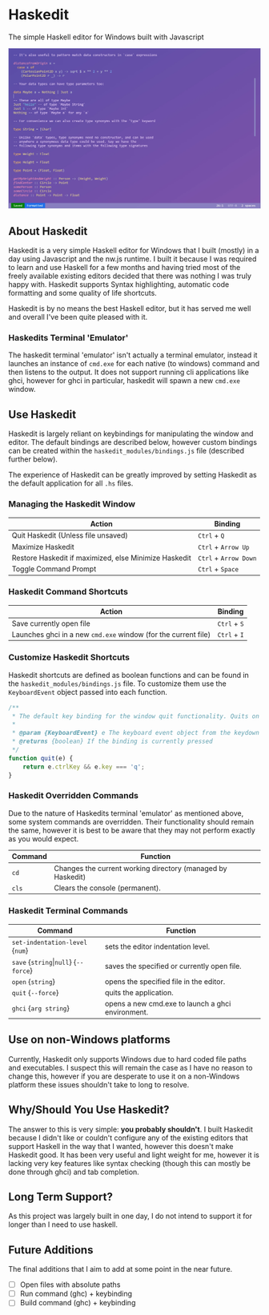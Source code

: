 # Haskedit

The simple Haskell editor for Windows built with Javascript

![Haskedit Interface](docs/haskedit.webp)

## About Haskedit

Haskedit is a very simple Haskell editor for Windows that I built (mostly) in a day using Javascript and the nw.js runtime. I built it because I was 
required to learn and use Haskell for a few months and having tried most of the freely available existing editors decided that there was nothing I
was truly happy with. Haskedit supports Syntax highlighting, automatic code formatting and some quality of life shortcuts.

Haskedit is by no means the best Haskell editor, but it has served me well and overall I've been quite pleased with it.

### Haskedits Terminal 'Emulator'

The haskedit terminal 'emulator' isn't actually a terminal emulator, instead it launches an instance of `cmd.exe` for each native (to windows) command and then listens to
the output. It does not support running cli applications like ghci, however for ghci in particular, haskedit will spawn a new `cmd.exe` window.

## Use Haskedit

Haskedit is largely reliant on keybindings for manipulating the window and editor. The default bindings are described below, however custom bindings can be created within
the `haskedit_modules/bindings.js` file (described further below).

The experience of Haskedit can be greatly improved by setting Haskedit as the default application for all `.hs` files.

### Managing the Haskedit Window

| Action                                                | Binding               |
|-------------------------------------------------------|-----------------------|
| Quit Haskedit (Unless file unsaved)                   | `Ctrl` + `Q`          |
| Maximize Haskedit                                     | `Ctrl` + `Arrow Up`   |
| Restore Haskedit if maximized, else Minimize Haskedit | `Ctrl` + `Arrow Down` |
| Toggle Command Prompt                                 | `Ctrl` + `Space`      |

### Haskedit Command Shortcuts

| Action                                                         | Binding      |
|----------------------------------------------------------------|--------------|
| Save currently open file                                       | `Ctrl` + `S` |
| Launches ghci in a new `cmd.exe` window (for the current file) | `Ctrl` + `I` |

### Customize Haskedit Shortcuts

Haskedit shortcuts are defined as boolean functions and can be found in the `haskedit_modules/bindings.js` file. To customize them use the `KeyboardEvent`
object passed into each function.

```js
/**
 * The default key binding for the window quit functionality. Quits on ctrl + q
 * 
 * @param {KeyboardEvent} e The keyboard event object from the keydown event.
 * @returns {boolean} If the binding is currently pressed
 */
function quit(e) {
    return e.ctrlKey && e.key === 'q';
}
```

### Haskedit Overridden Commands

Due to the nature of Haskedits terminal 'emulator' as mentioned above, some system commands are overridden. Their functionality should remain the same,
however it is best to be aware that they may not perform exactly as you would expect.

| Command | Function                                                    |
|---------|-------------------------------------------------------------|
| `cd`    | Changes the current working directory (managed by Haskedit) |
| `cls`   | Clears the console (permanent).                             |

### Haskedit Terminal Commands

| Command                               | Function                                          |
|---------------------------------------|---------------------------------------------------|
| `set-indentation-level` {`num`}       | sets the editor indentation level.                |                                  
| `save` {`string`\|`null`} {`--force`} | saves the specified or currently open file.       |
| `open` {`string`}                     | opens the specified file in the editor.           |                                  
| `quit` {`--force`}                    | quits the application.                            |                                  
| `ghci` {`arg string`}                 | opens a new cmd.exe to launch a ghci environment. |          

## Use on non-Windows platforms

Currently, Haskedit only supports Windows due to hard coded file paths and executables. I suspect this will remain the case as I have no reason
to change this, however if you are desperate to use it on a non-Windows platform these issues shouldn't take to long to resolve.

## Why/Should You Use Haskedit?

The answer to this is very simple: **you probably shouldn't**. I built Haskedit because I didn't like or couldn't configure any of the existing
editors that support Haskell in the way that I wanted, however this doesn't make Haskedit good. It has been very useful and light weight for me,
however it is lacking very key features like syntax checking (though this can mostly be done through ghci) and tab completion.

## Long Term Support?

As this project was largely built in one day, I do not intend to support it for longer than I need to use haskell.

## Future Additions

The final additions that I aim to add at some point in the near future.

- [ ] Open files with absolute paths
- [ ] Run command (ghc) + keybinding
- [ ] Build command (ghc) + keybinding